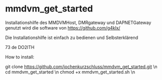 # mmdvm_get_started
Installationshilfe des MMDVMHost, DMRgateway und DAPNETGateway
genutzt wird die software von https://github.com/g4klx/ 

Die Installationshilfe ist einfach zu bedienen und Selbsterklärend

73 de DO2ITH

How to install:

git clone https://github.com/jochenkurzschluss/mmdvm_get_started.git \n
cd mmdvm_get_started \n
chmod +x mmdvm_get_started.sh \n
